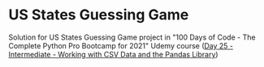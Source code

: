 # US States Guessing Game
Solution for US States Guessing Game project in "100 Days of Code - The Complete Python Pro Bootcamp for 2021" Udemy course
([Day 25 - Intermediate - Working with CSV Data and the Pandas Library](https://www.udemy.com/course/100-days-of-code/learn/lecture/20629282?start=435#overview))